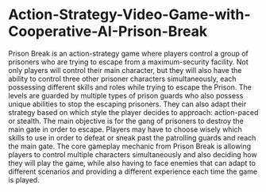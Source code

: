 # Action-Strategy-Video-Game-with-Cooperative-AI-Prison-Break

Prison Break is an action-strategy game where players control a group of prisoners who are trying to escape from a maximum-security facility. Not only players will control their main character, but they will also have the ability to control three other prisoner characters simultaneously, each possessing different skills and roles while trying to escape the Prison. The levels are guarded by multiple types of prison guards who also possess unique abilities to stop the escaping prisoners. They can also adapt their strategy based on which style the player decides to approach: action-paced or stealth. 
The main objective is for the gang of prisoners to destroy the main gate in order to escape. Players may have to choose wisely which skills to use in order to defeat or sneak past the patrolling guards and reach the main gate. The core gameplay mechanic from Prison Break is allowing players to control multiple characters simultaneously and also deciding how they will play the game, while also having to face enemies that can adapt to different scenarios and providing a different experience each time the game is played.
